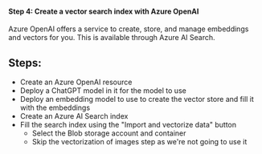 #### Step 4: Create a vector search index with Azure OpenAI

Azure OpenAI offers a service to create, store, and manage embeddings and vectors for you. This is available through Azure AI Search.

## Steps:
- Create an Azure OpenAI resource
- Deploy a ChatGPT model in it for the model to use
- Deploy an embedding model to use to create the vector store and fill it with the embeddings
- Create an Azure AI Search index
- Fill the search index using the "Import and vectorize data" button
  - Select the Blob storage account and container
  - Skip the vectorization of images step as we're not going to use it
